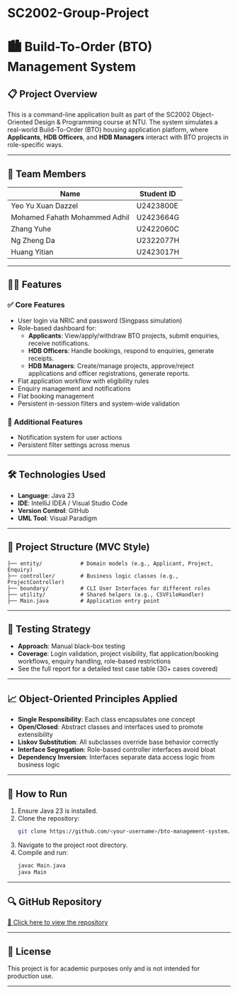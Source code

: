 # SC2002-Group-Project
# 🏙️ Build-To-Order (BTO) Management System

## 📋 Project Overview

This is a command-line application built as part of the SC2002 Object-Oriented Design & Programming course at NTU. The system simulates a real-world Build-To-Order (BTO) housing application platform, where **Applicants**, **HDB Officers**, and **HDB Managers** interact with BTO projects in role-specific ways.

---
## 🧠 Team Members

| Name                          | Student ID |                
|-------------------------------|------------|
| Yeo Yu Xuan Dazzel            | U2423800E  |
| Mohamed Fahath Mohammed Adhil | U2423664G  |
| Zhang Yuhe                    | U2422060C  | 
| Ng Zheng Da                   | U2322077H  | 
| Huang Yitian                  | U2423017H  | 
---

## 👨‍💻 Features

### ✅ Core Features
- User login via NRIC and password (Singpass simulation)
- Role-based dashboard for:
  - **Applicants**: View/apply/withdraw BTO projects, submit enquiries, receive notifications.
  - **HDB Officers**: Handle bookings, respond to enquiries, generate receipts.
  - **HDB Managers**: Create/manage projects, approve/reject applications and officer registrations, generate reports.
- Flat application workflow with eligibility rules
- Enquiry management and notifications
- Flat booking management
- Persistent in-session filters and system-wide validation

### 🌟 Additional Features
- Notification system for user actions
- Persistent filter settings across menus

---

## 🛠️ Technologies Used

- **Language**: Java 23
- **IDE**: IntelliJ IDEA / Visual Studio Code
- **Version Control**: GitHub
- **UML Tool**: Visual Paradigm

---

## 📂 Project Structure (MVC Style)

```plaintext
├── entity/            # Domain models (e.g., Applicant, Project, Enquiry)
├── controller/        # Business logic classes (e.g., ProjectController)
├── boundary/          # CLI User Interfaces for different roles
├── utility/           # Shared helpers (e.g., CSVFileHandler)
├── Main.java          # Application entry point
```

---

## 🧪 Testing Strategy

- **Approach**: Manual black-box testing
- **Coverage**: Login validation, project visibility, flat application/booking workflows, enquiry handling, role-based restrictions
- See the full report for a detailed test case table (30+ cases covered)

---

## 📈 Object-Oriented Principles Applied

- **Single Responsibility**: Each class encapsulates one concept
- **Open/Closed**: Abstract classes and interfaces used to promote extensibility
- **Liskov Substitution**: All subclasses override base behavior correctly
- **Interface Segregation**: Role-based controller interfaces avoid bloat
- **Dependency Inversion**: Interfaces separate data access logic from business logic

---

## 🧾 How to Run

1. Ensure Java 23 is installed.
2. Clone the repository:
   ```bash
   git clone https://github.com/<your-username>/bto-management-system.git
   ```
3. Navigate to the project root directory.
4. Compile and run:
   ```bash
   javac Main.java
   java Main
   ```

---

## 🔍 GitHub Repository

[🔗 Click here to view the repository](https://github.com/JamesHackerMP/SC2002-Group-Project.git)

---

## 📜 License

This project is for academic purposes only and is not intended for production use.

---


